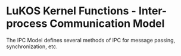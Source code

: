 # LuKOS Kernel Functions - Inter-process Communication Model
The IPC Model defines several methods of IPC for message passing, synchronization, etc. 


